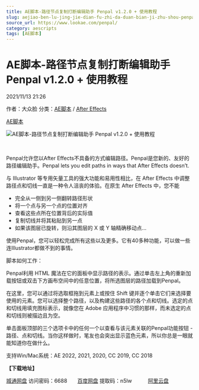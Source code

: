 ```yaml
---
title: AE脚本-路径节点复制打断编辑助手 Penpal v1.2.0 + 使用教程
slug: aejiao-ben-lu-jing-jie-dian-fu-zhi-da-duan-bian-ji-zhu-shou-penpal-v1-2-0-shi-yong-jiao-cheng
source_url: https://www.lookae.com/penpal/
category: aescripts
tags: [AE脚本]
---
```

# AE脚本-路径节点复制打断编辑助手 Penpal v1.2.0 + 使用教程

2021/11/13 21:26

作者：大众脸
分类：[AE脚本](https://www.lookae.com/after-effects/aescripts/) / [After Effects](https://www.lookae.com/after-effects/)

[AE脚本](https://www.lookae.com/tag/ae%e8%84%9a%e6%9c%ac/)

![AE脚本-路径节点复制打断编辑助手 Penpal v1.2.0 + 使用教程](https://www.lookae.com/wp-content/uploads/2021/11/Penpal-.jpg "AE脚本-路径节点复制打断编辑助手 Penpal v1.2.0 + 使用教程-LookAE.com")

[﻿﻿﻿](https://cloud.video.taobao.com//play/u/705956171/p/1/e/6/t/1/336920998068.mp4)

Penpal允许您以After Effects不具备的方式编辑路径。Penpal是您新的、友好的路径编辑助手。Penpal lets you edit paths in ways that After Effects doesn’t.

与 Illustrator 等专用矢量工具的强大功能和易用性相比，在 After Effects 中调整路径点和切线一直是一种令人沮丧的体验。在原生 After Effects 中，您不能

* 完全从一侧到另一侧翻转路径形状
* 将一个点与另一个点的位置对齐
* 查看这些点所在位置背后的实际值
* 复制切线并将其粘贴到另一点
* 如果该图层已旋转，则沿其图层的 X 或 Y 轴精确移动点…

使用Penpal，您可以轻松完成所有这些以及更多。它有40多种功能，可以做一些连Illustrator都做不到的事情。

脚本如何工作：

Penpal利用 HTML 魔法在它的面板中显示路径的表示。通过单击左上角的重新加载按钮或双击下方画布空间中的任意位置，将所选图层的路径加载到Penpal。

在这里，您可以通过将选取框拖到元素上或按住 Shift 键并逐个单击它们来选择要使用的元素。您可以选择整个路径，以及构建这些路径的各个点和切线。选定的点和切线用填充图标表示，就像您在 Adob​​e 应用程序中习惯的那样，而未选定的点和切线则被描边且为空。

单击面板顶部的三个选项卡中的任何一个以查看与该元素关联的Penpal功能按钮 -路径、点和切线。当你这样做时，笔友也会突出显示蓝色元素，所以你总是一眼就能知道你在做什么。

支持Win/Mac系统：AE 2022, 2021, 2020, CC 2019, CC 2018

**【下载地址】**

[城通网盘](https://url62.ctfile.com/f/680462-520631265-a205a6) 访问密码：6688       [百度网盘](https://pan.baidu.com/s/1W2zL6V59rUiQae16a5SnVQ) 提取码：n5lw           [阿里云盘](https://www.aliyundrive.com/s/GzhpYuepNHK)
